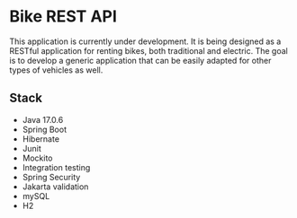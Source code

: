 # Bike REST API

This application is currently under development. It is being designed as a RESTful application for renting bikes, both traditional and electric. The goal is to develop a generic application that can be easily adapted for other types of vehicles as well.

## Stack
- Java 17.0.6
- Spring Boot
- Hibernate
- Junit
- Mockito
- Integration testing
- Spring Security
- Jakarta validation
- mySQL
- H2
  
  

